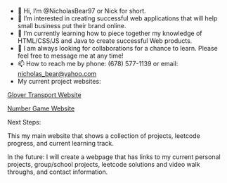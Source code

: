 - 👋 Hi, I’m @NicholasBear97 or Nick for short.
- 👀 I’m interested in creating successful web applications that will help small business put their brand online.
- 🌱 I’m currently learning how to piece together my knowledge of HTML/CSS/JS and Java to create successful Web products.
- 💞️ I am always looking for collaborations for a chance to learn. Please feel free to message me at any time!
- 📫 How to reach me by phone: (678) 577-1139 or email: nicholas_bear@yahoo.com
- My current project websites:

<a href="https://glovertransport.com/" target="_blank">Glover Transport Website</a>

<a href="https://nicholasbear97.github.io/number-game/" target="_blank">Number Game Website</a>
<br>


Next Steps:

This my main website that shows a collection of projects, leetcode progress, and current learning track.

In the future: I will create a webpage that has links to my current personal projects, group/school projects, leetcode solutions and video walk throughs, and contact information.
